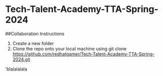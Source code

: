 # Tech-Talent-Academy-TTA-Spring-2024

##Collaboration Instructions

1. Create a new folder
2. Clone the repo onto your local machine using 
git clone https://github.com/redhatgamer/Tech-Talent-Academy-TTA-Spring-2024.git



'blalalalala
